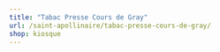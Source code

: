 ```yaml
---
title: "Tabac Presse Cours de Gray"
url: /saint-apollinaire/tabac-presse-cours-de-gray/
shop: kiosque
---
```

